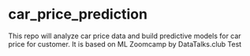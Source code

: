# car_price_prediction
This repo will analyze car price data and build predictive models for car price for customer. It is based on ML Zoomcamp by DataTalks.club
Test